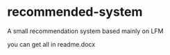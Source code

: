 # recommended-system
A small recommendation system based mainly on LFM

you can get all in readme.docx
